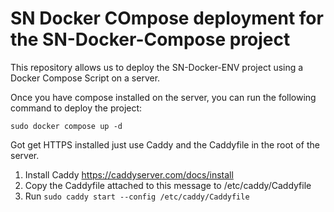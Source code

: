 # SN Docker COmpose deployment for the SN-Docker-Compose project
This repository allows us to deploy the SN-Docker-ENV project using a Docker Compose Script on a server.

Once you have compose installed on the server, you can run the following command to deploy the project:

```
sudo docker compose up -d
```


Got get HTTPS installed just use Caddy and the Caddyfile in the root of the server.

1. Install Caddy https://caddyserver.com/docs/install
2. Copy the Caddyfile attached to this message to /etc/caddy/Caddyfile
3. Run `sudo caddy start --config /etc/caddy/Caddyfile`